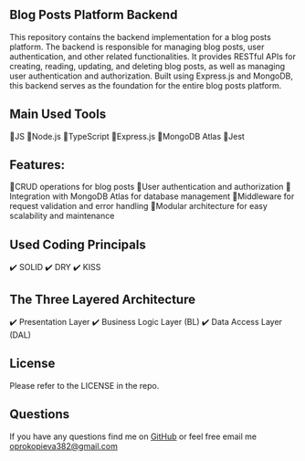 ## Blog Posts Platform Backend

This repository contains the backend implementation for a blog posts platform. The backend is responsible for managing blog posts, user authentication, and other related functionalities. It provides RESTful APIs for creating, reading, updating, and deleting blog posts, as well as managing user authentication and authorization. Built using Express.js and MongoDB, this backend serves as the foundation for the entire blog posts platform.

## Main Used Tools
📌JS
📌Node.js
📌TypeScript
📌Express.js
📌MongoDB Atlas
📌Jest

## Features:
📍CRUD operations for blog posts
📍User authentication and authorization
📍Integration with MongoDB Atlas for database management
📍Middleware for request validation and error handling
📍Modular architecture for easy scalability and maintenance

## Used Coding Principals
✔️ SOLID
✔️ DRY
✔️ KISS

## The Three Layered Architecture
✔️ Presentation Layer
✔️ Business Logic Layer (BL)
✔️ Data Access Layer (DAL)

## License
Please refer to the LICENSE in the repo.

## Questions
If you have any questions find me on [GitHub](https://github.com/oprokopieva382) or feel free email me oprokopieva382@gmail.com
